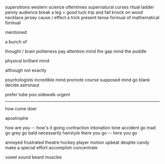 supersitions
western
science
oftentimes
supernatural
curses
ritual
ladder
penny
audience
break a leg = good luck
trip and fall
knock on wood
necklace
jersey
cause / effect
a trick
present tense
formual of
mathematical formual

mentioned

a bunch of

thought / brain
politeness
pay attention
mind the gap
mind the puddle

physical
brilliant mind

although not exactly

psychologists
incredible mind
promote
course
supposed
mind go blank
decide
astronaut

prefer
tube
poo
sidewalk
urgent

-------------------

how come 
doer

apostrophe


how are you -- how's it going
contraction
intonation
tone
accident
go mad
go grey
go bald
necessarily
hairstyle
there you go -- here you go

annoyed 
frustrated
theatre
hockey player
motion
upbeat
despite
candy
make a special effort
accomplish
concentrate

vowel sound
beard
muscles
